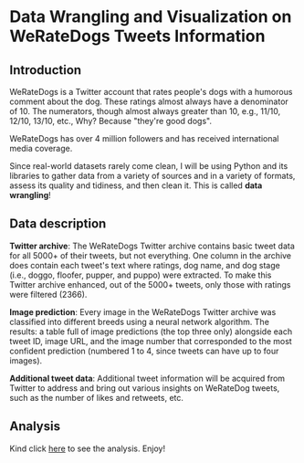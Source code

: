 # **Data Wrangling and Visualization on WeRateDogs Tweets Information**

## **Introduction**
WeRateDogs is a Twitter account that rates people's dogs with a humorous comment about the dog. These ratings almost always have a denominator of 10. The numerators, though almost always greater than 10, e.g., 11/10, 12/10, 13/10, etc., Why? Because "they're good dogs".

WeRateDogs has over 4 million followers and has received international media coverage.

Since real-world datasets rarely come clean, I will be using Python and its libraries to gather data from a variety of sources and in a variety of formats, assess its quality and tidiness, and then clean it. This is called **data wrangling**!

## **Data description**

**Twitter archive**: The WeRateDogs Twitter archive contains basic tweet data for all 5000+ of their tweets, but not everything. One column in the archive does contain each tweet's text where ratings, dog name, and dog stage (i.e., doggo, floofer, pupper, and puppo) were extracted. To make this Twitter archive enhanced, out of the 5000+ tweets, only those with ratings were filtered (2366).

**Image prediction**: Every image in the WeRateDogs Twitter archive was classified into different breeds using a neural network algorithm. The results: a table full of image predictions (the top three only) alongside each tweet ID, image URL, and the image number that corresponded to the most confident prediction (numbered 1 to 4, since tweets can have up to four images).

**Additional tweet data**: Additional tweet information will be acquired from Twitter to address and bring out various insights on WeRateDog tweets, such as the number of likes and retweets, etc.

## Analysis
Kind click [here](https://github.com/comsavvy/WeRateDogs-Wrangling-and-Visualization-Analysis/blob/main/Codes/wrangle_act.ipynb) to see the analysis. 
Enjoy!
